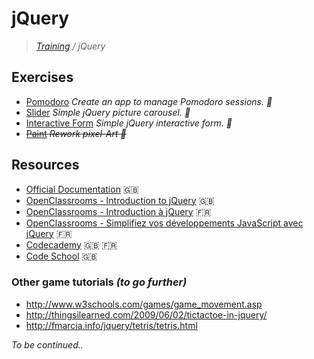 # jQuery
>_[Training](https://github.com/simplonco/training) / jQuery_

## Exercises

* [Pomodoro](https://github.com/simplonco/jquery-pomodoro)
  _Create an app to manage Pomodoro sessions. :tomato:_
* [Slider](https://github.com/simplonco/jquery-slider) _Simple jQuery picture carousel. :crystal_ball:_
* [Interactive Form](https://github.com/simplonco/jquery-form) _Simple jQuery interactive form. :pencil:_
* ~~[Paint](https://github.com/simplonco/jquery-paint)
  _Rework pixel-Art :art:_~~

## Resources

* [Official Documentation](http://api.jquery.com/) :uk:
* [OpenClassrooms - Introduction to jQuery](https://openclassrooms.com/courses/intro-to-jquery) :uk:
* [OpenClassrooms - Introduction à jQuery](https://openclassrooms.com/courses/introduction-a-jquery-4) :fr:
* [OpenClassrooms - Simplifiez vos développements JavaScript avec jQuery](https://openclassrooms.com/courses/simplifiez-vos-developpements-javascript-avec-jquery) :fr:
* [Codecademy](https://www.codecademy.com/learn/jquery) :uk: :fr:
* [Code School](https://www.codeschool.com/courses/try-jquery) :uk:

### Other game tutorials _(to go further)_

* http://www.w3schools.com/games/game_movement.asp
* http://thingsilearned.com/2009/06/02/tictactoe-in-jquery/
* http://fmarcia.info/jquery/tetris/tetris.html

_To be continued.._
